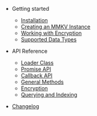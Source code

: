 - Getting started

  - [Installation](gettingstarted.md)
  - [Creating an MMKV Instance](creatinginstance.md)
  - [Working with Encryption](workingwithencryption.md)
  - [Supported Data Types](datatypes.md)

- API Reference

  - [Loader Class](loaderclass.md)
  - [Promise API](asyncapi.md)
  - [Callback API](callbackapi.md)
  - [General Methods](generalmethods.md)
  - [Encryption](encryption.md)
  - [Querying and Indexing](queryingandindexing.md)


- [Changelog](changelog.md)



